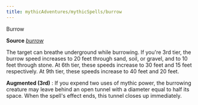 ```yaml
---
title: mythicAdventures/mythicSpells/burrow
---
```

Burrow

**Source** [_burrow_](ultimateMagic/spells/burrow.md#_burrow)

The target can breathe underground while burrowing. If you're 3rd tier, the burrow speed increases to 20 feet through sand, soil, or gravel, and to 10 feet through stone. At 6th tier, these speeds increase to 30 feet and 15 feet respectively. At 9th tier, these speeds increase to 40 feet and 20 feet.

**Augmented (3rd)** : If you expend two uses of mythic power, the burrowing creature may leave behind an open tunnel with a diameter equal to half its space. When the spell's effect ends, this tunnel closes up immediately.

